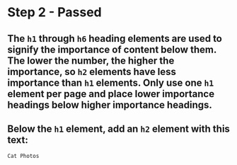 # Step 2 - Passed
## The `h1` through `h6` heading elements are used to signify the importance of content below them. The lower the number, the higher the importance, so `h2` elements have less importance than `h1` elements. Only use one `h1` element per page and place lower importance headings below higher importance headings.

## Below the ``h1`` element, add an `h2` element with this text:

```html
Cat Photos
```